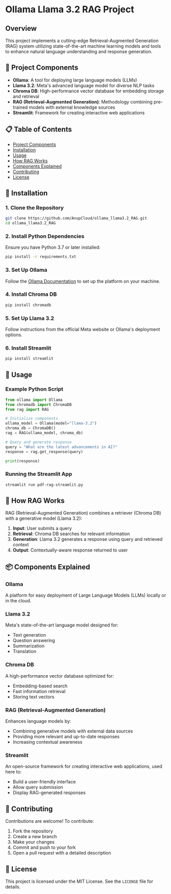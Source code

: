 # Ollama Llama 3.2 RAG Project

## Overview

This project implements a cutting-edge Retrieval-Augmented Generation (RAG) system utilizing state-of-the-art machine learning models and tools to enhance natural language understanding and response generation.

## 🚀 Project Components

- **Ollama**: A tool for deploying large language models (LLMs)
- **Llama 3.2**: Meta's advanced language model for diverse NLP tasks
- **Chroma DB**: High-performance vector database for embedding storage and retrieval
- **RAG (Retrieval-Augmented Generation)**: Methodology combining pre-trained models with external knowledge sources
- **Streamlit**: Framework for creating interactive web applications

## 📋 Table of Contents

- [Project Components](#-project-components)
- [Installation](#-installation)
- [Usage](#-usage)
- [How RAG Works](#-how-rag-works)
- [Components Explained](#-components-explained)
- [Contributing](#-contributing)
- [License](#-license)

## 🔧 Installation

### 1. Clone the Repository

```bash
git clone https://github.com/AnupCloud/ollama_llama3.2_RAG.git
cd ollama_llama3.2_RAG
```

### 2. Install Python Dependencies

Ensure you have Python 3.7 or later installed:

```bash
pip install -r requirements.txt
```

### 3. Set Up Ollama

Follow the [Ollama Documentation](https://ollama.ai/docs) to set up the platform on your machine.

### 4. Install Chroma DB

```bash
pip install chromadb
```

### 5. Set Up Llama 3.2

Follow instructions from the official Meta website or Ollama's deployment options.

### 6. Install Streamlit

```bash
pip install streamlit
```

## 🚀 Usage

### Example Python Script

```python
from ollama import Ollama
from chromadb import ChromaDB
from rag import RAG

# Initialize components
ollama_model = Ollama(model="llama-3.2")
chroma_db = ChromaDB()
rag = RAG(ollama_model, chroma_db)

# Query and generate response
query = "What are the latest advancements in AI?"
response = rag.get_response(query)

print(response)
```

### Running the Streamlit App

```bash
streamlit run pdf-rag-streamlit.py
```

## 🤖 How RAG Works

RAG (Retrieval-Augmented Generation) combines a retriever (Chroma DB) with a generative model (Llama 3.2):

1. **Input**: User submits a query
2. **Retrieval**: Chroma DB searches for relevant information
3. **Generation**: Llama 3.2 generates a response using query and retrieved context
4. **Output**: Contextually-aware response returned to user

## 📦 Components Explained

### Ollama
A platform for easy deployment of Large Language Models (LLMs) locally or in the cloud.

### Llama 3.2
Meta's state-of-the-art language model designed for:
- Text generation
- Question answering
- Summarization
- Translation

### Chroma DB
A high-performance vector database optimized for:
- Embedding-based search
- Fast information retrieval
- Storing text vectors

### RAG (Retrieval-Augmented Generation)
Enhances language models by:
- Combining generative models with external data sources
- Providing more relevant and up-to-date responses
- Increasing contextual awareness

### Streamlit
An open-source framework for creating interactive web applications, used here to:
- Build a user-friendly interface
- Allow query submission
- Display RAG-generated responses

## 🤝 Contributing

Contributions are welcome! To contribute:

1. Fork the repository
2. Create a new branch
3. Make your changes
4. Commit and push to your fork
5. Open a pull request with a detailed description

## 📄 License

This project is licensed under the MIT License. See the `LICENSE` file for details.